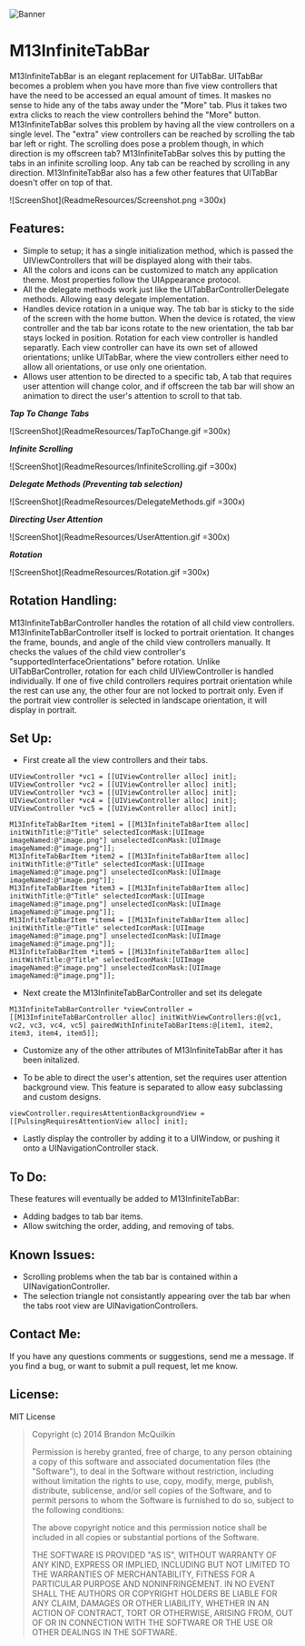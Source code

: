 ![Banner](https://github.com/Marxon13/M13InfiniteTabBar/blob/master/ReadmeResources/M13InfiniteTabBarBanner.png)

M13InfiniteTabBar
=============
M13InfiniteTabBar is an elegant replacement for UITabBar. UITabBar becomes a problem when you have more than five view controllers that have the need to be accessed an equal amount of times. It maskes no sense to hide any of the tabs away under the "More" tab. Plus it takes two extra clicks to reach the view controllers behind the "More" button. M13InfiniteTabBar solves this problem by having all the view controllers on a single level. The "extra" view controllers can be reached by scrolling the tab bar left or right. The scrolling does pose a problem though, in which direction is my offscreen tab? M13InfiniteTabBar solves this by putting the tabs in an infinite scrolling loop. Any tab can be reached by scrolling in any direction. M13InfiniteTabBar also has a few other features that UITabBar doesn't offer on top of that.

![ScreenShot](ReadmeResources/Screenshot.png =300x)

Features:
-----------
* Simple to setup; it has a single initialization method, which is passed the UIViewControllers that will be displayed along with their tabs.
* All the colors and icons can be customized to match any application theme. Most properties follow the UIAppearance protocol.
* All the delegate methods work just like the UITabBarControllerDelegate methods. Allowing easy delegate implementation. 
* Handles device rotation in a unique way. The tab bar is sticky to the side of the screen with the home button. When the device is rotated, the view controller and the tab bar icons rotate to the new orientation, the tab bar stays locked in position. Rotation for each view controller is handled separatly. Each view controller can have its own set of allowed orientations; unlike UITabBar, where the view controllers either need to allow all orientations, or use only one orientation.
* Allows user attention to be directed to a specific tab, A tab that requires user attention will change color, and if offscreen the tab bar will show an animation to direct the user's attention to scroll to that tab.

***Tap To Change Tabs***

![ScreenShot](ReadmeResources/TapToChange.gif =300x)

***Infinite Scrolling***

![ScreenShot](ReadmeResources/InfiniteScrolling.gif =300x)

***Delegate Methods (Preventing tab selection)***

![ScreenShot](ReadmeResources/DelegateMethods.gif =300x)

***Directing User Attention***

![ScreenShot](ReadmeResources/UserAttention.gif =300x)

***Rotation***

![ScreenShot](ReadmeResources/Rotation.gif =300x)


Rotation Handling:
-----------------
M13InfiniteTabBarController handles the rotation of all child view controllers. M13InfiniteTabBarController itself is locked to portrait orientation. It changes the frame, bounds, and angle of the child view controllers manually. It checks the values of the child view controller's "supportedInterfaceOrientations" before rotation. Unlike UITabBarController, rotation for each child UIViewController is handled individually. If one of five child controllers requires portrait orientation while the rest can use any, the other four are not locked to portrait only. Even if the portrait view controller is selected in landscape orientation, it will display in portrait.

Set Up:
--------------
* First create all the view controllers and their tabs.

```
UIViewController *vc1 = [[UIViewController alloc] init];
UIViewController *vc2 = [[UIViewController alloc] init];
UIViewController *vc3 = [[UIViewController alloc] init];
UIViewController *vc4 = [[UIViewController alloc] init];
UIViewController *vc5 = [[UIViewController alloc] init];

M13InfiteTabBarItem *item1 = [[M13InfiniteTabBarItem alloc] initWithTitle:@"Title" selectedIconMask:[UIImage imageNamed:@"image.png"] unselectedIconMask:[UIImage imageNamed:@"image.png"]];
M13InfiteTabBarItem *item2 = [[M13InfiniteTabBarItem alloc] initWithTitle:@"Title" selectedIconMask:[UIImage imageNamed:@"image.png"] unselectedIconMask:[UIImage imageNamed:@"image.png"]];
M13InfiteTabBarItem *item3 = [[M13InfiniteTabBarItem alloc] initWithTitle:@"Title" selectedIconMask:[UIImage imageNamed:@"image.png"] unselectedIconMask:[UIImage imageNamed:@"image.png"]];
M13InfiteTabBarItem *item4 = [[M13InfiniteTabBarItem alloc] initWithTitle:@"Title" selectedIconMask:[UIImage imageNamed:@"image.png"] unselectedIconMask:[UIImage imageNamed:@"image.png"]];
M13InfiteTabBarItem *item5 = [[M13InfiniteTabBarItem alloc] initWithTitle:@"Title" selectedIconMask:[UIImage imageNamed:@"image.png"] unselectedIconMask:[UIImage imageNamed:@"image.png"]];
```

* Next create the M13InfiniteTabBarController and set its delegate

```
M13InfiniteTabBarController *viewController = [[M13InfiniteTabBarController alloc] initWithViewControllers:@[vc1, vc2, vc3, vc4, vc5] pairedWithInfiniteTabBarItems:@[item1, item2, item3, item4, item5]];
```

* Customize any of the other attributes of M13InfiniteTabBar after it has been initalized.

* To be able to direct the user's attention, set the requires user attention background view. This feature is separated to allow easy subclassing and custom designs.

```
viewController.requiresAttentionBackgroundView = [[PulsingRequiresAttentionView alloc] init];
```


* Lastly display the controller by adding it to a UIWindow, or pushing it onto a UINavigationController stack.


To Do:
-------------------
These features will eventually be added to M13InfiniteTabBar:

* Adding badges to tab bar items.
* Allow switching the order, adding, and removing of tabs.

Known Issues:
--------------
* Scrolling problems when the tab bar is contained within a UINavigationController.
* The selection triangle not consistantly appearing over the tab bar when the tabs root view are UINavigationControllers.


Contact Me:
-------------
If you have any questions comments or suggestions, send me a message. If you find a bug, or want to submit a pull request, let me know.

License:
--------
MIT License

> Copyright (c) 2014 Brandon McQuilkin
> 
> Permission is hereby granted, free of charge, to any person obtaining 
>a copy of this software and associated documentation files (the  
>"Software"), to deal in the Software without restriction, including 
>without limitation the rights to use, copy, modify, merge, publish, 
>distribute, sublicense, and/or sell copies of the Software, and to 
>permit persons to whom the Software is furnished to do so, subject to  
>the following conditions:
> 
> The above copyright notice and this permission notice shall be 
>included in all copies or substantial portions of the Software.
> 
> THE SOFTWARE IS PROVIDED "AS IS", WITHOUT WARRANTY OF ANY KIND, 
>EXPRESS OR IMPLIED, INCLUDING BUT NOT LIMITED TO THE WARRANTIES OF 
>MERCHANTABILITY, FITNESS FOR A PARTICULAR PURPOSE AND NONINFRINGEMENT. 
>IN NO EVENT SHALL THE AUTHORS OR COPYRIGHT HOLDERS BE LIABLE FOR ANY 
>CLAIM, DAMAGES OR OTHER LIABILITY, WHETHER IN AN ACTION OF CONTRACT, 
>TORT OR OTHERWISE, ARISING FROM, OUT OF OR IN CONNECTION WITH THE 
>SOFTWARE OR THE USE OR OTHER DEALINGS IN THE SOFTWARE.
